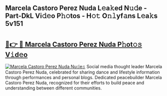 ## Marcela Castoro Perez Nuda L𝚎a𝚔ed N𝚞𝚍e - Part-DkL Vi𝚍𝚎o P𝚑𝚘tos - H𝚘𝚝 O𝚗𝚕yf𝚊ns L𝚎a𝚔s 5v151

# <h2><a href="http://kf800vb.oniu.top/?m=Marcela+Castoro+Perez+Nuda">🔗👉 🔴 Marcela Castoro Perez Nuda P𝚑ot𝚘𝚜 V𝚒d𝚎o</a></h2>

[![Marcela Castoro Perez Nuda Nu𝚍e𝚜](https://i.imgur.com/0qMVB7G.gif)](http://kf800vb.oniu.top/?m=Marcela+Castoro+Perez+Nuda)
Social media thought leader Marcela Castoro Perez Nuda, celebrated for sharing dance and lifestyle information through performances and personal blogs. Dedicated peacebuilder Marcela Castoro Perez Nuda, recognized for their efforts to build peace and understanding between different communities.  
